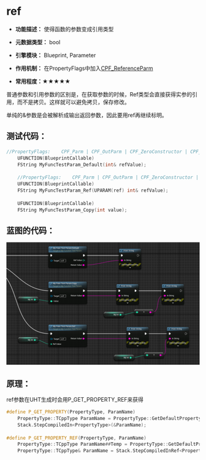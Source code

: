 # ref

- **功能描述：** 使得函数的参数变成引用类型

- **元数据类型：** bool
- **引擎模块：** Blueprint, Parameter
- **作用机制：** 在PropertyFlags中加入[CPF_ReferenceParm](#Flags_EPropertyFlags_CPF_ReferenceParm)
- **常用程度：★★★★★**

普通参数和引用参数的区别是，在获取参数的时候，Ref类型会直接获得实参的引用，而不是拷贝。这样就可以避免拷贝，保存修改。

单纯的&参数是会被解析成输出返回参数，因此要用ref再继续标明。

## 测试代码：

```cpp
//PropertyFlags:	CPF_Parm | CPF_OutParm | CPF_ZeroConstructor | CPF_IsPlainOldData | CPF_NoDestructor | CPF_HasGetValueTypeHash | CPF_NativeAccessSpecifierPublic
	UFUNCTION(BlueprintCallable)
	FString MyFuncTestParam_Default(int& refValue);

	//PropertyFlags:	CPF_Parm | CPF_OutParm | CPF_ZeroConstructor | CPF_ReferenceParm | CPF_IsPlainOldData | CPF_NoDestructor | CPF_HasGetValueTypeHash | CPF_NativeAccessSpecifierPublic
	UFUNCTION(BlueprintCallable)
	FString MyFuncTestParam_Ref(UPARAM(ref) int& refValue);

	UFUNCTION(BlueprintCallable)
	FString MyFuncTestParam_Copy(int value);
```

## 蓝图的代码：

![Untitled](Specifier_UPARAM_Blueprint_ref_Untitled.png)

## 原理：

ref参数在UHT生成时会用P_GET_PROPERTY_REF来获得

```cpp
#define P_GET_PROPERTY(PropertyType, ParamName)													\
	PropertyType::TCppType ParamName = PropertyType::GetDefaultPropertyValue();					\
	Stack.StepCompiledIn<PropertyType>(&ParamName);

#define P_GET_PROPERTY_REF(PropertyType, ParamName)												\
	PropertyType::TCppType ParamName##Temp = PropertyType::GetDefaultPropertyValue();			\
	PropertyType::TCppType& ParamName = Stack.StepCompiledInRef<PropertyType, PropertyType::TCppType>(&ParamName##Temp);
```